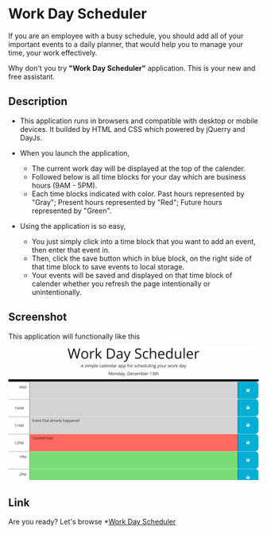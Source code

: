 # Work Day Scheduler
If you are an employee with a busy schedule, you should add all of your important events to a daily planner, that would help you to manage your time, your work effectively.

Why don't you try **"Work Day Scheduler"** application. This is your new and free assistant.

## Description
- This application runs in browsers and compatible with desktop or mobile devices. It builded by HTML and CSS which powered by jQuerry and DayJs.

- When you launch the application,
    - The current work day will be displayed at the top of the calender. 
    - Followed below is all time blocks for your day which are business hours (9AM - 5PM). 
    - Each time blocks indicated with color. Past hours represented by "Gray"; Present hours represented by "Red"; Future hours represented by "Green".

- Using the application is so easy,
    - You just simply click into a time block that you want to add an event, then enter that event in.
    - Then, click the save button which in blue block, on the right side of that time block to save events to local storage.
    - Your events will be saved and displayed on that time block of calender whether you refresh the page intentionally or unintentionally. 

## Screenshot
This application will functionally like this

![Mock Up Image](./Assets/Mock-Up-Image/MockUpChal5.gif)

## Link

Are you ready? Let's browse *[Work Day Scheduler]()